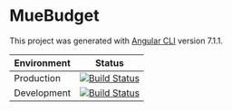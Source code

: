 # MueBudget

This project was generated with [Angular CLI](https://github.com/angular/angular-cli) version 7.1.1.

| Environment | Status |
| --- | --- |
| Production | [![Build Status](https://app.travis-ci.com/muehan/mue-budget.svg?branch=master)](https://app.travis-ci.com/muehan/mue-budget)   |
| Development | [![Build Status](https://app.travis-ci.com/muehan/mue-budget.svg?branch=development)](https://app.travis-ci.com/muehan/mue-budget) |
